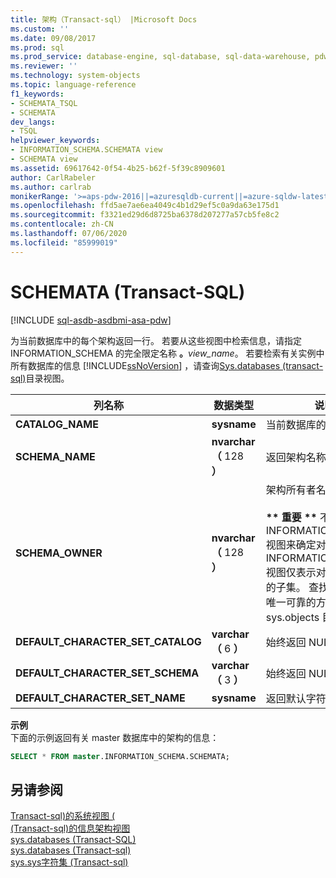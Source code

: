 ```yaml
---
title: 架构（Transact-sql） |Microsoft Docs
ms.custom: ''
ms.date: 09/08/2017
ms.prod: sql
ms.prod_service: database-engine, sql-database, sql-data-warehouse, pdw
ms.reviewer: ''
ms.technology: system-objects
ms.topic: language-reference
f1_keywords:
- SCHEMATA_TSQL
- SCHEMATA
dev_langs:
- TSQL
helpviewer_keywords:
- INFORMATION_SCHEMA.SCHEMATA view
- SCHEMATA view
ms.assetid: 69617642-0f54-4b25-b62f-5f39c8909601
author: CarlRabeler
ms.author: carlrab
monikerRange: '>=aps-pdw-2016||=azuresqldb-current||=azure-sqldw-latest||>=sql-server-2016||=sqlallproducts-allversions||>=sql-server-linux-2017||=azuresqldb-mi-current'
ms.openlocfilehash: ffd5ae7ae6ea4049c4b1d29ef5c0a9da63e175d1
ms.sourcegitcommit: f3321ed29d6d8725ba6378d207277a57cb5fe8c2
ms.contentlocale: zh-CN
ms.lasthandoff: 07/06/2020
ms.locfileid: "85999019"
---
```

# <a name="schemata-transact-sql"></a>SCHEMATA (Transact-SQL)
[!INCLUDE [sql-asdb-asdbmi-asa-pdw](../../includes/applies-to-version/sql-asdb-asdbmi-asa-pdw.md)]

  为当前数据库中的每个架构返回一行。 若要从这些视图中检索信息，请指定 INFORMATION_SCHEMA 的完全限定名称 **。**_view_name_。 若要检索有关实例中所有数据库的信息 [!INCLUDE[ssNoVersion](../../includes/ssnoversion-md.md)] ，请查询[Sys.databases &#40;transact-sql&#41;](../../relational-databases/system-catalog-views/sys-databases-transact-sql.md)目录视图。  
  
|列名称|数据类型|说明|  
|-----------------|---------------|-----------------|  
|**CATALOG_NAME**|**sysname**|当前数据库的名称|  
|**SCHEMA_NAME**|**nvarchar （** 128 **）**|返回架构名称。|  
|**SCHEMA_OWNER**|**nvarchar （** 128 **）**|架构所有者名称。<br /><br /> **&#42;&#42; 重要 &#42;&#42;** 不要使用 INFORMATION_SCHEMA 视图来确定对象的架构。 INFORMATION_SCHEMA 视图仅表示对象的元数据的子集。 查找对象架构的唯一可靠的方式是查询 sys.objects 目录视图。|  
|**DEFAULT_CHARACTER_SET_CATALOG**|**varchar （** 6 **）**|始终返回 NULL。|  
|**DEFAULT_CHARACTER_SET_SCHEMA**|**varchar （** 3 **）**|始终返回 NULL。|  
|**DEFAULT_CHARACTER_SET_NAME**|**sysname**|返回默认字符集的名称。|  

**示例**  
下面的示例返回有关 master 数据库中的架构的信息：  
```sql  
SELECT * FROM master.INFORMATION_SCHEMA.SCHEMATA;
```  

## <a name="see-also"></a>另请参阅  
 [Transact-sql&#41;的系统视图 &#40;](https://msdn.microsoft.com/library/35a6161d-7f43-4e00-bcd3-3091f2015e90)   
 [&#40;Transact-sql&#41;的信息架构视图](~/relational-databases/system-information-schema-views/system-information-schema-views-transact-sql.md)   
 [sys.databases (Transact-SQL)](../../relational-databases/system-catalog-views/sys-databases-transact-sql.md)   
 [sys.databases &#40;Transact-sql&#41;](../../relational-databases/system-catalog-views/schemas-catalog-views-sys-schemas.md)   
 [sys.sys字符集 &#40;Transact-sql&#41;](../../relational-databases/system-compatibility-views/sys-syscharsets-transact-sql.md)  
  
  

